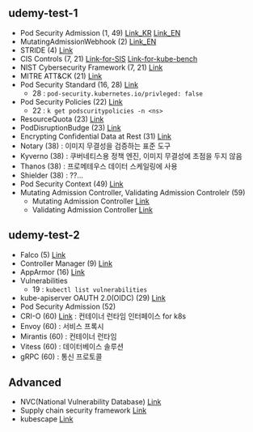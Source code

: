 ## udemy-test-1

- Pod Security Admission (1, 49) [Link_KR](https://kubernetes.io/ko/docs/concepts/security/pod-security-admission/) [Link_EN](https://kubernetes.io/docs/concepts/security/pod-security-admission/)
- MutatingAdmissionWebhook (2) [Link_EN](https://kubernetes.io/docs/reference/access-authn-authz/admission-controllers/#mutatingadmissionwebhook)
- STRIDE (4) [Link](https://en.wikipedia.org/wiki/STRIDE_model)
- CIS Controls (7, 21) [Link-for-SIS](https://www.cisecurity.org/cis-benchmarks-overview) [Link-for-kube-bench](https://aquasecurity.github.io/kube-bench/v0.6.15/)
- NIST Cybersecurity Framework (7, 21) [Link](https://www.nist.gov/cyberframework)
- MITRE ATT&CK (21) [Link](https://attack.mitre.org/resources/)
- Pod Security Standard (16, 28) [Link](https://kubernetes.io/docs/concepts/security/pod-security-standards/)
  - 28 : `pod-security.kubernetes.io/privleged: false`
- Pod Security Policies (22) [Link](https://kubernetes.io/docs/concepts/security/pod-security-policy/)
  - 22 : `k get podscuritypolicies -n <ns>`
- ResourceQuota (23) [Link](https://kubernetes.io/docs/concepts/policy/resource-quotas/)
- PodDisruptionBudge (23) [Link](https://kubernetes.io/docs/tasks/run-application/configure-pdb/)
- Encrypting Confidential Data at Rest (31) [Link](https://kubernetes.io/docs/tasks/administer-cluster/encrypt-data/)
- Notary (38) : 이미지 무결성을 검증하는 표준 도구
- Kyverno (38) : 쿠버네티스용 정책 엔진, 이미지 무결성에 초점을 두지 않음
- Thanos (38) : 프로메테우스 데이터 스케일링에 사용
- Shielder (38) : ??...
- Pod Security Context (49) [Link](https://kubernetes.io/docs/tasks/configure-pod-container/security-context/)
- Mutating Admission Controller, Validating Admission Controlelr (59)
  - Mutating Admission Controller [Link](https://kubernetes.io/docs/reference/access-authn-authz/admission-controllers/#admission-control-phases)
  - Validating Admission Controller [Link](https://kubernetes.io/docs/reference/access-authn-authz/admission-controllers/#admission-control-phases)

## udemy-test-2

- Falco (5) [Link](https://kmaster.tistory.com/60)
- Controller Manager (9) [Link](https://kubernetes.io/docs/reference/command-line-tools-reference/kube-controller-manager/)
- AppArmor (16) [Link](https://kubernetes.io/docs/tutorials/security/apparmor/)
- Vulnerabilities
  - 19 : `kubectl list vulnerabilities`
- kube-apiserver OAUTH 2.0(OIDC) (29) [Link](https://kubernetes.io/docs/tutorials/security/apparmor/)
- Pod Security Admission (52)
- CRI-O (60) [Link](https://cri-o.io/) : 컨테이너 런타임 인터페이스 for k8s
- Envoy (60) : 서비스 프록시
- Mirantis (60) : 컨테이너 런타임
- Vitess (60) : 데이터베이스 솔루션
- gRPC (60) : 통신 프로토콜

## Advanced

- NVC(National Vulnerability Database) [Link](https://nvd.nist.gov/)
- Supply chain security framework [Link](https://www.cncf.io/blog/2023/08/04/supply-chain-security-framework-s2c2f/)
- kubescape [Link](https://www.cncf.io/blog/2023/08/04/supply-chain-security-framework-s2c2f/)
